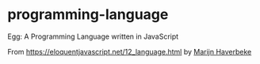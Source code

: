 # programming-language
Egg: A Programming Language written in JavaScript

From https://eloquentjavascript.net/12_language.html by [Marijn Haverbeke](https://twitter.com/marijnjh)
